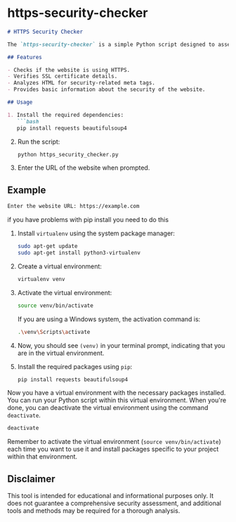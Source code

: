 # https-security-checker




```markdown
# HTTPS Security Checker

The `https-security-checker` is a simple Python script designed to assess the security of a website using HTTPS. It checks whether a website is using HTTPS, analyzes the SSL certificate, and looks for security-related meta tags in the HTML.

## Features

- Checks if the website is using HTTPS.
- Verifies SSL certificate details.
- Analyzes HTML for security-related meta tags.
- Provides basic information about the security of the website.

## Usage

1. Install the required dependencies:
   ```bash
   pip install requests beautifulsoup4
   ```

2. Run the script:
   ```bash
   python https_security_checker.py
   ```

3. Enter the URL of the website when prompted.

## Example

```bash
Enter the website URL: https://example.com
```
if you have problems with pip install you need to do this



1. Install `virtualenv` using the system package manager:

   ```bash
   sudo apt-get update
   sudo apt-get install python3-virtualenv
   ```

2. Create a virtual environment:

   ```bash
   virtualenv venv
   ```

3. Activate the virtual environment:

   ```bash
   source venv/bin/activate
   ```

   If you are using a Windows system, the activation command is:

   ```bash
   .\venv\Scripts\activate
   ```

4. Now, you should see `(venv)` in your terminal prompt, indicating that you are in the virtual environment.

5. Install the required packages using `pip`:

   ```bash
   pip install requests beautifulsoup4
   ```

Now you have a virtual environment with the necessary packages installed. You can run your Python script within this virtual environment. When you're done, you can deactivate the virtual environment using the command `deactivate`.

```bash
deactivate
```

Remember to activate the virtual environment (`source venv/bin/activate`) each time you want to use it and install packages specific to your project within that environment.

## Disclaimer

This tool is intended for educational and informational purposes only. It does not guarantee a comprehensive security assessment, and additional tools and methods may be required for a thorough analysis.
```

